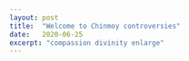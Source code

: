 ```yaml
---
layout: post
title:  "Welcome to Chinmoy controversies"
date:   2020-06-25
excerpt: "compassion divinity enlarge"
---
```

